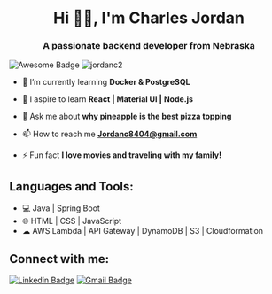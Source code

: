 <h1 align="center">Hi ✌🏾, I'm Charles Jordan</h1>
<h3 align="center">A passionate backend developer from Nebraska</h3>

<p align="left"> <img src="https://cdn.rawgit.com/sindresorhus/awesome/d7305f38d29fed78fa85652e3a63e154dd8e8829/media/badge.svg" alt="Awesome Badge"/> <img src="https://komarev.com/ghpvc/?username=jordanc2&label=Profile%20views&color=0e75b6&style=flat" alt="jordanc2" /> </p>

- 🌱 I’m currently learning **Docker & PostgreSQL**

- 🔭 I aspire to learn **React | Material UI | Node.js**

- 💬 Ask me about **why pineapple is the best pizza topping**

- 📫 How to reach me **Jordanc8404@gmail.com**

- ⚡ Fun fact **I love movies and traveling with my family!**

## Languages and Tools:

- 💻 Java | Spring Boot
- 🌐 HTML | CSS | JavaScript
- ☁ AWS Lambda | API Gateway | DynamoDB | S3 | Cloudformation

## Connect with me:
[![Linkedin Badge](https://img.shields.io/badge/-LinkedIn-333333?style=flat&logo=Linkedin&logoColor=0A66C2&link=https://www.linkedin.com/in/charlesjordandev/)](https://www.linkedin.com/in/charlesjordandev/)
[![Gmail Badge](https://img.shields.io/badge/-jordanc8404@gmail.com-333333?style=flat&logo=Gmail&logoColor=EA4335&link=https://mail.google.com/mail/u/0/#inbox/140d656b8e54d66)](mailto:jordanc8404@gmail.com)

<!--
**jordanc2/jordanc2** is a ✨ _special_ ✨ repository because its `README.md` (this file) appears on your GitHub profile.

Here are some ideas to get you started:

- 🔭 I’m currently working on ...
- 🌱 I’m currently learning ...
- 👯 I’m looking to collaborate on ...
- 🤔 I’m looking for help with ...
- 💬 Ask me about ...
- 📫 How to reach me: ...
- 😄 Pronouns: ...
- ⚡ Fun fact: ...
-->
